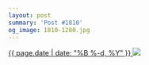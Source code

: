 ```yaml
---
layout: post
summary: 'Post #1810'
og_image: 1810-1280.jpg
---
```


<p>
 <time>
  <a href="/1810">
   {{ page.date | date: "%B %-d, %Y" }}
  </a>
 </time>
 <a href="/1810">
  <img data-taken="9/23/2023" sizes="(min-width: 700px) 50vw, calc(100vw - 2rem)" src="{{ site.assets_url }}/1810-640.jpg" srcset="{{ site.assets_url }}/1810-320.jpg 320w, {{ site.assets_url }}/1810-640.jpg 640w, {{ site.assets_url }}/1810-960.jpg 960w, {{ site.assets_url }}/1810-1280.jpg 1280w"/>
 </a>
</p>
